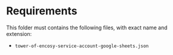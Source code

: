 # Requirements

This folder must contains the following files, with exact name and extension:

- `tower-of-encosy-service-account-google-sheets.json`
